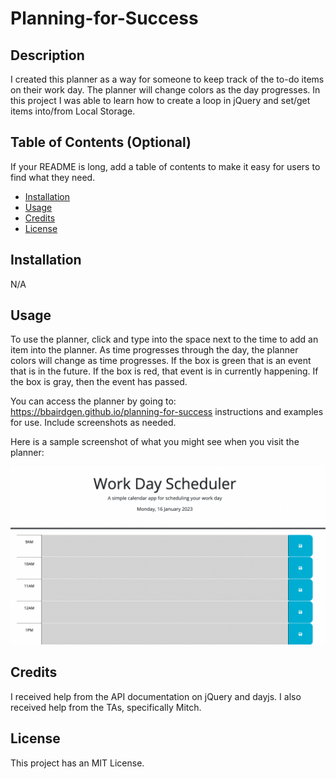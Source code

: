 # Planning-for-Success

## Description

I created this planner as a way for someone to keep track of the to-do items on their work day. The planner will change colors as the day progresses. In this project I was able to learn how to create a loop in jQuery and set/get items into/from Local Storage. 

## Table of Contents (Optional)

If your README is long, add a table of contents to make it easy for users to find what they need.

- [Installation](#installation)
- [Usage](#usage)
- [Credits](#credits)
- [License](#license)

## Installation

N/A

## Usage

To use the planner, click and type into the space next to the time to add an item into the planner. As time progresses through the day, the planner colors will change as time progresses. If the box is green that is an event that is in the future. If the box is red, that event is in currently happening. If the box is gray, then the event has passed. 

You can access the planner by going to: https://bbairdgen.github.io/planning-for-success instructions and examples for use. Include screenshots as needed.

Here is a sample screenshot of what you might see when you visit the planner:

![Screenshot of planner](assets/Screen%20Shot%202023-01-16%20at%2010.29.41%20PM.png)

## Credits

I received help from the API documentation on jQuery and dayjs. I also received help from the TAs, specifically Mitch. 

## License

This project has an MIT License.

